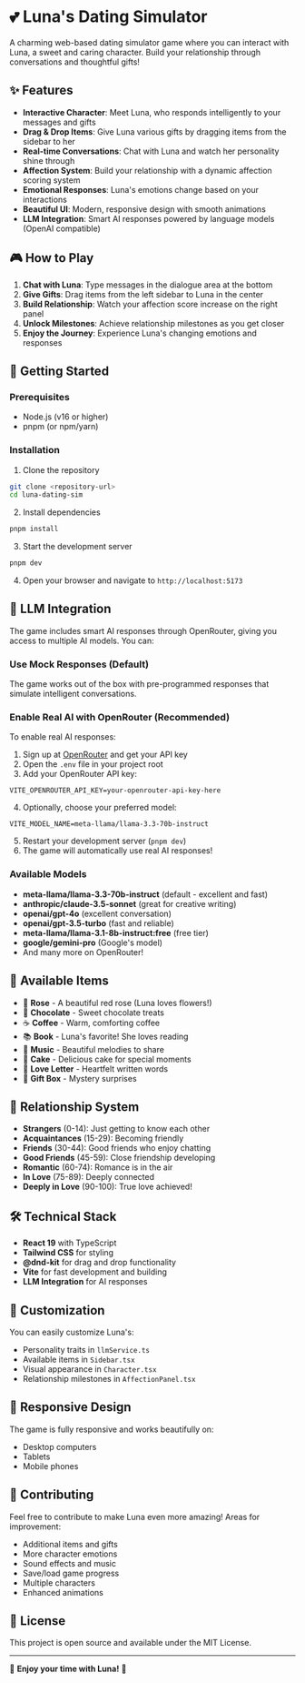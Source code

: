 # 💕 Luna's Dating Simulator

A charming web-based dating simulator game where you can interact with Luna, a sweet and caring character. Build your relationship through conversations and thoughtful gifts!

## ✨ Features

- **Interactive Character**: Meet Luna, who responds intelligently to your messages and gifts
- **Drag & Drop Items**: Give Luna various gifts by dragging items from the sidebar to her
- **Real-time Conversations**: Chat with Luna and watch her personality shine through
- **Affection System**: Build your relationship with a dynamic affection scoring system
- **Emotional Responses**: Luna's emotions change based on your interactions
- **Beautiful UI**: Modern, responsive design with smooth animations
- **LLM Integration**: Smart AI responses powered by language models (OpenAI compatible)

## 🎮 How to Play

1. **Chat with Luna**: Type messages in the dialogue area at the bottom
2. **Give Gifts**: Drag items from the left sidebar to Luna in the center
3. **Build Relationship**: Watch your affection score increase on the right panel
4. **Unlock Milestones**: Achieve relationship milestones as you get closer
5. **Enjoy the Journey**: Experience Luna's changing emotions and responses

## 🚀 Getting Started

### Prerequisites
- Node.js (v16 or higher)
- pnpm (or npm/yarn)

### Installation

1. Clone the repository
```bash
git clone <repository-url>
cd luna-dating-sim
```

2. Install dependencies
```bash
pnpm install
```

3. Start the development server
```bash
pnpm dev
```

4. Open your browser and navigate to `http://localhost:5173`

## 🤖 LLM Integration

The game includes smart AI responses through OpenRouter, giving you access to multiple AI models. You can:

### Use Mock Responses (Default)
The game works out of the box with pre-programmed responses that simulate intelligent conversations.

### Enable Real AI with OpenRouter (Recommended)
To enable real AI responses:

1. Sign up at [OpenRouter](https://openrouter.ai/) and get your API key
2. Open the `.env` file in your project root
3. Add your OpenRouter API key:
```env
VITE_OPENROUTER_API_KEY=your-openrouter-api-key-here
```
4. Optionally, choose your preferred model:
```env
VITE_MODEL_NAME=meta-llama/llama-3.3-70b-instruct
```
5. Restart your development server (`pnpm dev`)
6. The game will automatically use real AI responses!

### Available Models
- **meta-llama/llama-3.3-70b-instruct** (default - excellent and fast)
- **anthropic/claude-3.5-sonnet** (great for creative writing)
- **openai/gpt-4o** (excellent conversation)
- **openai/gpt-3.5-turbo** (fast and reliable)
- **meta-llama/llama-3.1-8b-instruct:free** (free tier)
- **google/gemini-pro** (Google's model)
- And many more on OpenRouter!

## 🎁 Available Items

- 🌹 **Rose** - A beautiful red rose (Luna loves flowers!)
- 🍫 **Chocolate** - Sweet chocolate treats
- ☕ **Coffee** - Warm, comforting coffee
- 📚 **Book** - Luna's favorite! She loves reading
- 🎵 **Music** - Beautiful melodies to share
- 🎂 **Cake** - Delicious cake for special moments
- 💌 **Love Letter** - Heartfelt written words
- 🎁 **Gift Box** - Mystery surprises

## 💖 Relationship System

- **Strangers** (0-14): Just getting to know each other
- **Acquaintances** (15-29): Becoming friendly
- **Friends** (30-44): Good friends who enjoy chatting
- **Good Friends** (45-59): Close friendship developing
- **Romantic** (60-74): Romance is in the air
- **In Love** (75-89): Deeply connected
- **Deeply in Love** (90-100): True love achieved!

## 🛠️ Technical Stack

- **React 19** with TypeScript
- **Tailwind CSS** for styling
- **@dnd-kit** for drag and drop functionality
- **Vite** for fast development and building
- **LLM Integration** for AI responses

## 🎨 Customization

You can easily customize Luna's:
- Personality traits in `llmService.ts`
- Available items in `Sidebar.tsx`
- Visual appearance in `Character.tsx`
- Relationship milestones in `AffectionPanel.tsx`

## 📱 Responsive Design

The game is fully responsive and works beautifully on:
- Desktop computers
- Tablets
- Mobile phones

## 🤝 Contributing

Feel free to contribute to make Luna even more amazing! Areas for improvement:
- Additional items and gifts
- More character emotions
- Sound effects and music
- Save/load game progress
- Multiple characters
- Enhanced animations

## 📄 License

This project is open source and available under the MIT License.

---

💝 **Enjoy your time with Luna!** 💝
